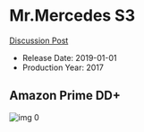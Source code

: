 # Mr.Mercedes S3

[Discussion Post](https://www.avsforum.com/threads/bass-eq-for-filtered-movies.2995212/post-59410502)

* Release Date: 2019-01-01
* Production Year: 2017

## Amazon Prime DD+

![img 0](https://i.imgur.com/xEvIpGz.jpg)

